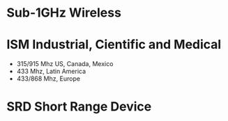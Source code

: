 # Sub-1GHz Wireless

# ISM Industrial, Cientific and Medical

- 315/915 Mhz US, Canada, Mexico
- 433 Mhz, Latin America
- 433/868 Mhz, Europe


# SRD Short Range Device

